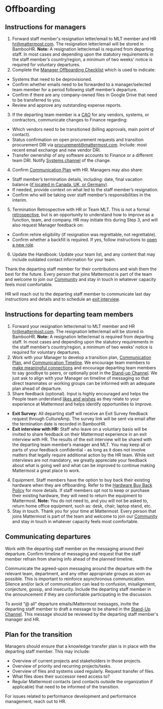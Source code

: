 # Offboarding 

## Instructions for managers

1. Forward staff member's resignation letter/email to MLT member and HR hr@mattermost.com. The resignation letter/email will be stored in BambooHR.
**Note:** A resignation letter/email is required from departing staff. In most cases and depending upon the statutory requirements in the staff member’s country/region, a minimum of two weeks' notice is required for voluntary departures.
2. Complete the [Manager Offboarding Checklist](https://form.asana.com?hash=1a70cad9b3facd446307bb0209313f9909a1f2a8a035b5bc65b92e738b0d3057&id=1177889065987940) which is used to indicate:
  * Systems that need to be deprovisioned.
  * Confirm whether emails need to be forwarded to a manager/selected team member for a period following staff member’s departure.
  * Confirm if there are any company-owned files in Google Drive that need to be transferred to you.
  * Review and approve any outstanding expense reports.
3. If the departing team member is a [CAO](https://handbook.mattermost.com/company/about-mattermost/list-of-terms#cao) for any vendors, systems, or contractors, communicate changes to Finance regarding:
  * Which vendors need to be transitioned (billing approvals, main point of contact).
  * Status confirmation on open procurement requests and transition procurement DRI via procurement@mattermost.com. Include: most recent email exchange and new vendor DRI.
  * Transfer ownership of any software accounts to Finance or a different team DRI. Notify [Systems channel](https://community.mattermost.com/private-core/channels/systems) of the change.
4. Confirm [Communication Plan](https://handbook.mattermost.com/operations/workplace/people/offboarding#communicating-departures) with HR. Managers may also share:
 * Staff member’s termination details, including: date, final vacation balance ([if located in Canada, UK, or Germany](https://handbook.mattermost.com/operations/workplace/people/working-at-mattermost/paid-time-off#when-you-take-time-off-full-days-only-please-do-the-following)).
  * If needed, provide context on what led to the staff member’s resignation.
  * Confirm who will be taking over staff member’s responsibilities in the interim.
5. Termination Retrospective with HR or Team MLT. This is not a formal [retrospective](https://handbook.mattermost.com/company/how-to-guides-for-staff/how-to-do-a-post-escalation-post-mortem), but is an opportunity to understand how to improve as a function, team, and company. HR may initiate this during Step 3, and will also request Manager feedback on:
  * Confirm rehire eligibility (if resignation was regrettable, not regrettable).
  * Confirm whether a backfill is required. If yes, follow instructions to [open a new role](https://handbook.mattermost.com/contributors/join-us/staff-recruiting#how-to-open-a-new-role).
6. Update the Handbook: Update your team list, and any content that may include outdated contact information for your team.

Thank the departing staff member for their contributions and wish them the best for the future. Every person that joins Mattermost is part of the team and welcome to join our [Community](https://mattermost.com/community/) and stay in touch in whatever capacity feels most comfortable.

HR will reach out to the departing staff member to communicate last day instructions and details and to schedule an [exit interview](https://docs.google.com/document/d/1MX6LXa2uVEM3_xqH-pqKyJH4PWis9oJ0a5sAHd58W1U/edit?ts=5e99ecc0).

## Instructions for departing team members

1. Forward your resignation letter/email to MLT member and HR hr@mattermost.com. The resignation letter/email will be stored in BambooHR.
**Note:** A resignation letter/email is required from departing staff. In most cases and depending upon the statutory requirements in the staff member’s country/region, a minimum of two weeks' notice is required for voluntary departures.
2. Work with your Manager to develop a transition plan, [Communication Plan](https://handbook.mattermost.com/operations/workplace/people/offboarding#plan-for-transition), and [Communication Timeline](https://handbook.mattermost.com/operations/workplace/people/offboarding#communicating-departures). We encourage team members to [make meaningful connections](https://handbook.mattermost.com/contributors/join-us/recruiting#4-make-meaningful-connections) and encourage departing team members to say goodbye to peers, or optionally post in the [Stand-up Channel](https://community.mattermost.com/private-core/channels/stand-up). We just ask to align with your Manager on timeline of messaging so that direct teammates or working groups can be informed with an adequate plan ahead of departure.
3. Share feedback (optional). Input is highly encouraged and helps the People team understand [likes and wishes](https://handbook.mattermost.com/company/about-mattermost/mindsets#likes-and-wishes) as they relate to your experience at Mattermost and helps identify opportunities to improve.
  * **Exit Survey:** All departing staff will receive an Exit Survey feedback request through CultureAmp. The survey link will be sent via email after the termination date is recorded in BambooHR.
  * **Exit interview with HR:** Staff who leave on a voluntary basis will be invited to share feedback on their Mattermost experience in an exit interview with HR. The results of the exit interview will be shared with the departing team member’s manager and MLT. You may keep all or parts of your feedback confidential - as long as it does not involve matters that legally require additional action by the HR team. While exit interviews are not mandatory, we greatly appreciate your feedback about what is going well and what can be improved to continue making Mattermost a great place to work.
4. Equipment. Staff members have the option to buy back their existing hardware when they are offboarding. Refer to the [Hardware Buy Back Policy](https://handbook.mattermost.com/operations/it/hardware-buy-back-policy) for more details. If staff members opt not to keep or purchase their existing hardware, they will need to return the equipment to Mattermost.
**Note:** You do not need to, and you will not be asked to, return home office equipment, such as: desk, chair, laptop stand, etc.
5. Stay in touch. Thank you for your time at Mattermost. Every person that joins Mattermost is part of the team and welcome to join our [Community](https://mattermost.com/community/) and stay in touch in whatever capacity feels most comfortable.

## Communicating departures

Work with the departing staff member on the messaging around their departure. Confirm timeline of messaging and request that the staff member refrain from sharing info ahead of the planned timeline.

Communicate the agreed-upon messaging around the departure with the relevant team, department, and any other appropriate groups as soon as possible. This is important to reinforce asynchronous communication. Silence and/or lack of communication can lead to confusion, misalignment, conjecture, gossip, and insecurity. Include the departing staff member in the announcement if they are comfortable participating in the discussion.

To avoid “@ all” departure emails/Mattermost messages, invite the departing staff member to draft a message to be shared in the [Stand-Up Channel](https://community.mattermost.com/private-core/channels/stand-up). This message should be reviewed by the departing staff member's manager and HR.

## Plan for the transition

Managers should ensure that a knowledge transfer plan is in place with the departing staff member. This may include:

* Overview of current projects and stakeholders in those projects.
* Overview of priority and recurring projects/tasks.
* Overview of files and systems used regularly. Request transfer of files.
* What files does their successor need access to?
* Regular Mattermost contacts (and contacts outside the organization if applicable) that need to be informed of the transition.

For issues related to performance development and performance management, reach out to HR.
